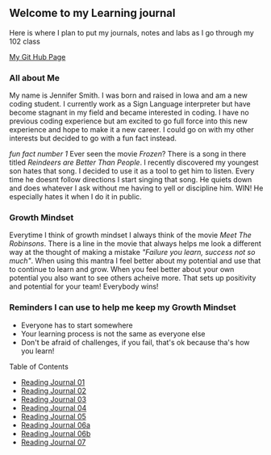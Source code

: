 ## Welcome to my Learning journal

Here is where I plan to put my journals, notes and labs as I go through my 102 class

[My Git Hub Page](https://jennifer4450.github.io/LearningJournal/)

### All about Me

My name is Jennifer Smith. I was born and raised in Iowa and am a new coding student. I currently work as a Sign Language interpreter but have become stagnant in my field and became interested in coding. I have no previous coding experience but am excited to go full force into this new experience and hope to make it a new career.  I could go on with my other interests but decided to go with a fun fact instead. 

*fun fact number 1*  Ever seen the movie *Frozen*? There is a song in there titled *Reindeers are Better Than People*.  I recently discovered my youngest son hates that song. I decided to use it as a tool to get him to listen. Every time he doesnt follow directions I start singing that song.  He quiets down and does whatever I ask without me having to yell or discipline him. WIN! He especially hates it when I do it in public. 


### Growth Mindset 

Everytime I think of growth mindset I always think of the movie *Meet The Robinsons*. There is a line in the movie that always helps me look a different way at the thought of making a mistake *"Failure you learn, success not so much"*. When using this mantra I feel better about my potential and use that to continue to learn and grow. When you feel better about your own potential you also want to see others acheive more. That sets up positivity and potential for your team! Everybody wins!

### Reminders I can use to help me keep my Growth Mindset
- Everyone has to start somewhere
- Your learning process is not the same as everyone else
- Don't be afraid of challenges, if you fail, that's ok because tha's how you learn!



Table of Contents
- [Reading Journal 01](NotesRead01.md)
- [Reading Journal 02](NotesRead02.md)
- [Reading Journal 03](NotesRead03.md)
- [Reading Journal 04](NotesRead04.md)
- [Reading Journal 05](NotesRead05.md)
- [Reading Journal 06a](NotesRead06a.md)
- [Reading Journal 06b](NotesRead06b.md)
- [Reading Journal 07](NotesRead07.md)










